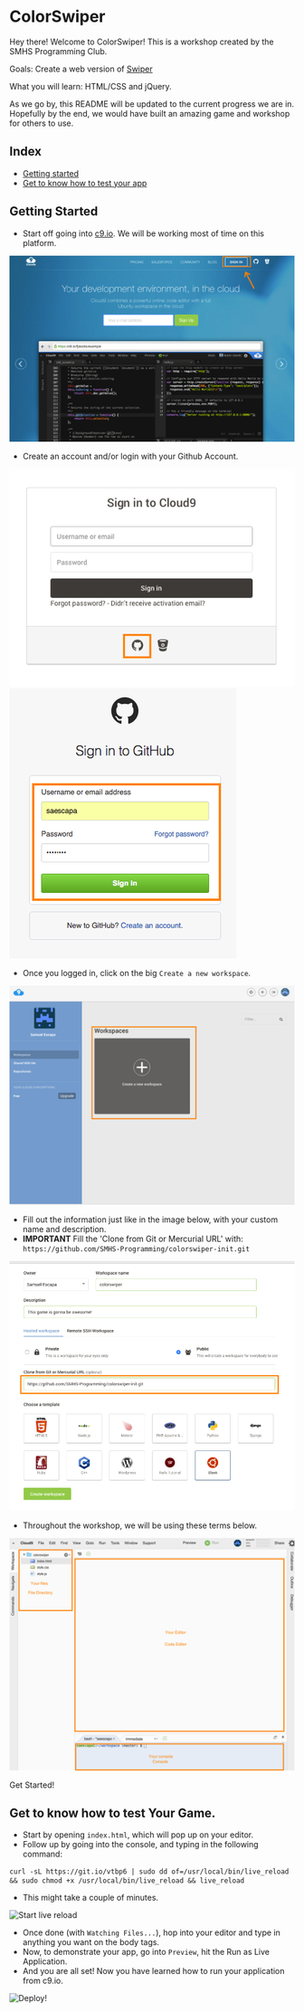 # ColorSwiper

Hey there! Welcome to ColorSwiper! This is a workshop created by the SMHS Programming Club.

Goals: Create a web version of [Swiper](https://github.com/hackclub/hackclub/blob/master/workshops/swiper/README.md)

What you will learn: HTML/CSS and jQuery.

As we go by, this README will be updated to the current progress we are in. Hopefully by the end, we would have built an amazing game and workshop for others to use.

## Index

- [Getting started](#getting-started)
- [Get to know how to test your app](#get-to-know-how-to-test-your-game)

## Getting Started

- Start off going into [c9.io](https://c9.io). We will be working most of time on this platform.

![C9.io and Sign in](readme_images/getting-started/01.png)

- Create an account and/or login with your Github Account.

![Sign in into Github](readme_images/getting-started/02.png)
![Sign In](readme_images/getting-started/03.png)

- Once you logged in, click on the big ```Create a new workspace```.

![Create workspace](readme_images/getting-started/04.png)

- Fill out the information just like in the image below, with your custom name and description.
- **IMPORTANT** Fill the 'Clone from Git or Mercurial URL' with: ```https://github.com/SMHS-Programming/colorswiper-init.git```

![Create workspace](readme_images/getting-started/05.png)

- Throughout the workshop, we will be using these terms below.

![Name](readme_images/getting-started/06.png)

Get Started!

## Get to know how to test Your Game.

- Start by opening ```index.html```, which will pop up on your editor.
- Follow up by going into the console, and typing in the following command:

```
curl -sL https://git.io/vtbp6 | sudo dd of=/usr/local/bin/live_reload && sudo chmod +x /usr/local/bin/live_reload && live_reload
```

- This might take a couple of minutes.

![Start live reload](readme_images/get-to-know-c9/01.gif)

- Once done (with ```Watching Files...```), hop into your editor and type in anything you want on the body tags.
- Now, to demonstrate your app, go into ```Preview```, hit the Run as Live Application.
- And you are all set! Now you have learned how to run your application from c9.io.

![Deploy!](readme_images/get-to-know-c9/02.gif)
